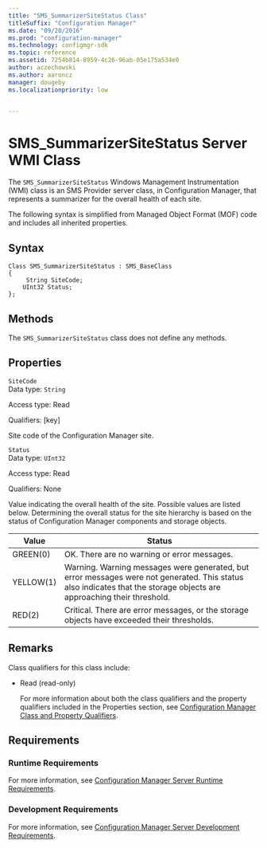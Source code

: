 ```yaml
---
title: "SMS_SummarizerSiteStatus Class"
titleSuffix: "Configuration Manager"
ms.date: "09/20/2016"
ms.prod: "configuration-manager"
ms.technology: configmgr-sdk
ms.topic: reference
ms.assetid: 7254b814-8959-4c26-96ab-05e175a534e0
author: aczechowski
ms.author: aaroncz
manager: dougebyms.localizationpriority: low


---
```

# SMS_SummarizerSiteStatus Server WMI Class
The `SMS_SummarizerSiteStatus` Windows Management Instrumentation (WMI) class is an SMS Provider server class, in Configuration Manager, that represents a summarizer for the overall health of each site.  

 The following syntax is simplified from Managed Object Format (MOF) code and includes all inherited properties.  

## Syntax  

```  
Class SMS_SummarizerSiteStatus : SMS_BaseClass  
{  
     String SiteCode;  
    UInt32 Status;  
};  
```  

## Methods  
 The `SMS_SummarizerSiteStatus` class does not define any methods.  

## Properties  
 `SiteCode`  
 Data type: `String`  

 Access type: Read  

 Qualifiers: [key]  

 Site code of the Configuration Manager site.  

 `Status`  
 Data type: `UInt32`  

 Access type: Read  

 Qualifiers: None  

 Value indicating the overall health of the site. Possible values are listed below. Determining the overall status for the site hierarchy is based on the status of Configuration Manager components and storage objects.  

| Value | Status |
| ----- | ------ |
|GREEN(0)|OK. There are no warning or error messages.|  
|YELLOW(1)|Warning. Warning messages were generated, but error messages were not generated. This status also indicates that the storage objects are approaching their threshold.|  
|RED(2)|Critical. There are error messages, or the storage objects have exceeded their thresholds.|  

## Remarks  
 Class qualifiers for this class include:  

- Read (read-only)  

  For more information about both the class qualifiers and the property qualifiers included in the Properties section, see [Configuration Manager Class and Property Qualifiers](../../../../../develop/reference/misc/class-and-property-qualifiers.md).  

## Requirements  

### Runtime Requirements  
 For more information, see [Configuration Manager Server Runtime Requirements](../../../../../develop/core/reqs/server-runtime-requirements.md).  

### Development Requirements  
 For more information, see [Configuration Manager Server Development Requirements](../../../../../develop/core/reqs/server-development-requirements.md).  
